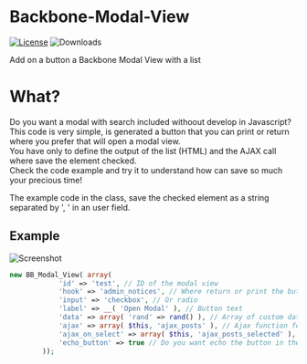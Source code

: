 # Backbone-Modal-View
[![License](https://img.shields.io/badge/License-GPL%20v3-blue.svg)](http://www.gnu.org/licenses/gpl-3.0)
![Downloads](https://img.shields.io/packagist/dt/wpbp/backbone-modal-view.svg) 

Add on a button a Backbone Modal View with a list

# What?

Do you want a modal with search included withoout develop in Javascript?  
This code is very simple, is generated a button that you can print or return where you prefer that will open a modal view.  
You have only to define the output of the list (HTML) and the AJAX call where save the element checked.  
Check the code example and try it to understand how can save so much your precious time!

The example code in the class, save the checked element as a string separated by ', ' in an user field.

## Example

![Screenshot](https://cloud.githubusercontent.com/assets/403283/22898704/983785c0-f228-11e6-8550-0a746a4b7ad0.gif)

```php
new BB_Modal_View( array(
			'id' => 'test', // ID of the modal view
			'hook' => 'admin_notices', // Where return or print the button
			'input' => 'checkbox', // Or radio
			'label' => __( 'Open Modal' ), // Button text
			'data' => array( 'rand' => rand() ), // Array of custom datas
			'ajax' => array( $this, 'ajax_posts' ), // Ajax function for the list to show on the modal
			'ajax_on_select' => array( $this, 'ajax_posts_selected' ), // Ajax function to execute on Select button
			'echo_button' => true // Do you want echo the button in the hook chosen or only return?
		));

```
